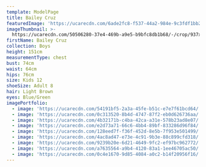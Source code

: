 ```yaml
---
template: ModelPage
title: Bailey Cruz
featuredImage: 'https://ucarecdn.com/6ade2fc8-f537-44a2-984e-9c3fdf1bb28e/'
imageThumbnail: >-
  https://ucarecdn.com/50506280-37e4-469b-a9e5-b9bfc8db1b68/-/crop/937x1369/242,0/-/preview/
firstName: Bailey Cruz
collection: Boys
height: 151cm
measurementType: chest
bust: 74cm
waist: 64cm
hips: 76cm
size: Kids 12
shoeSize: Adult 8
hair: Light Brown
eyes: Blue/Green
imagePortfolio:
  - image: 'https://ucarecdn.com/54191bf5-2a3a-45fe-b51c-e7e7f61bcd64/'
  - image: 'https://ucarecdn.com/0c313520-8b4d-4747-87f2-eb0d626736aa/'
  - image: 'https://ucarecdn.com/4b32171b-c4ba-42ca-a31e-578b23ad8e07/'
  - image: 'https://ucarecdn.com/e2d73a71-66c6-4bb4-89bf-833286d96f84/'
  - image: 'https://ucarecdn.com/128eed7f-f36f-452d-8e5b-7f953e501499/'
  - image: 'https://ucarecdn.com/4ac8ad47-e73e-4c91-9b3e-88c899cfd318/'
  - image: 'https://ucarecdn.com/9239b20e-6d21-4649-9fc2-ef97bc962772/'
  - image: 'https://ucarecdn.com/a7635564-a9b4-4120-83a1-1ee46705ac50/'
  - image: 'https://ucarecdn.com/0c4e1670-9d85-4084-a0c2-b14f20956f16/'
---
```


